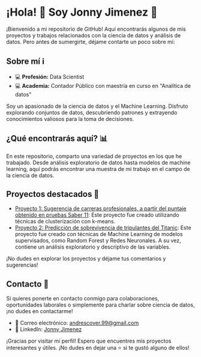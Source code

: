 # ¡Hola! 👋 Soy Jonny Jimenez 🚀

¡Bienvenido a mi repositorio de GitHub! Aquí encontrarás algunos de mis proyectos y trabajos relacionados con la ciencia de datos y análisis de datos. Pero antes de sumergirte, déjame contarte un poco sobre mí:

## Sobre mí ℹ️

- 💻 **Profesión:** Data Scientist
- 💻 **Academia:** Contador Público con maestría en curso en "Analítica de datos"

Soy un apasionado de la ciencia de datos y el Machine Learning. Disfruto explorando conjuntos de datos, descubriendo patrones y extrayendo conocimientos valiosos para la toma de decisiones.

## ¿Qué encontrarás aquí? 📊

En este repositorio, comparto una variedad de proyectos en los que he trabajado. Desde análisis exploratorio de datos hasta modelos de machine learning, aquí podrás encontrar una muestra de mi trabajo en el campo de la ciencia de datos.

## Proyectos destacados 🌟

- [Proyecto 1: Sugerencia de carreras profesionales, a partir del puntaje obtenido en pruebas Saber 11]([link_al_proyecto_1](https://huggingface.co/spaces/jonjimenez/career_suggestion):): Este proyecto fue creado utilizando técnicas de clusterización con k-means.
- [Proyecto 2: Predicción de sobrevivencia de tripulantes del Titanic]([link_al_proyecto_1](https://github.com/jonjimenez99/Portafolio/blob/main/Classification_ML/Titanic_Classification.ipynb)): Este proyecto fue creado con técnicas de Machine Learning de modelos supervisados, como Random Forest y Redes Neuronales. A su vez, contiene un análisis exploratorio y descriptivo de las variables.

¡No dudes en explorar los proyectos y déjame tus comentarios y sugerencias!

## Contacto 📧

Si quieres ponerte en contacto conmigo para colaboraciones, oportunidades laborales o simplemente para charlar sobre ciencia de datos, ¡no dudes en contactarme!

- 📧 Correo electrónico: andrescover.99@gmail.com
- 💼 LinkedIn: [Jonny Jimenez]([https://www.linkedin.com/in/jonny-jimenez](https://www.linkedin.com/in/jonny-andr%C3%A9s-jimenez-arbelaez-a893971a3/))

¡Gracias por visitar mi perfil! Espero que encuentres mis proyectos interesantes y útiles. ¡No dudes en dejar una ⭐ si te gustó alguno de ellos!

